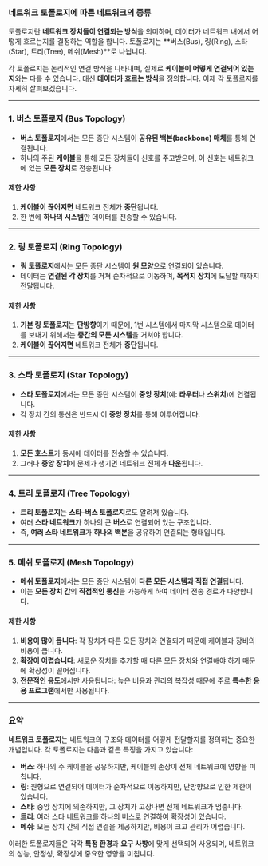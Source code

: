 ### 네트워크 토폴로지에 따른 네트워크의 종류
토폴로지란 **네트워크 장치들이 연결되는 방식**을 의미하며, 데이터가 네트워크 내에서 어떻게 흐르는지를 결정하는 역할을 합니다. 토폴로지는 **버스(Bus), 링(Ring), 스타(Star), 트리(Tree), 메쉬(Mesh)**로 나뉩니다.

각 토폴로지는 논리적인 연결 방식을 나타내며, 실제로 **케이블이 어떻게 연결되어 있는지**와는 다를 수 있습니다. 대신 **데이터가 흐르는 방식**을 정의합니다. 이제 각 토폴로지를 자세히 살펴보겠습니다.

---

### 1. 버스 토폴로지 (Bus Topology)
- **버스 토폴로지**에서는 모든 종단 시스템이 **공유된 백본(backbone) 매체**를 통해 연결됩니다.  
- 하나의 주된 **케이블**을 통해 모든 장치들이 신호를 주고받으며, 이 신호는 네트워크에 있는 **모든 장치**로 전송됩니다.

#### 제한 사항
1. **케이블이 끊어지면** 네트워크 전체가 **중단**됩니다.
2. 한 번에 **하나의 시스템**만 데이터를 전송할 수 있습니다.

---

### 2. 링 토폴로지 (Ring Topology)
- **링 토폴로지**에서는 모든 종단 시스템이 **원 모양**으로 연결되어 있습니다.  
- 데이터는 **연결된 각 장치**를 거쳐 순차적으로 이동하며, **목적지 장치**에 도달할 때까지 전달됩니다.

#### 제한 사항
1. **기본 링 토폴로지**는 **단방향**이기 때문에, 1번 시스템에서 마지막 시스템으로 데이터를 보내기 위해서는 **중간의 모든 시스템**을 거쳐야 합니다.
2. **케이블이 끊어지면** 네트워크 전체가 **중단**됩니다.

---

### 3. 스타 토폴로지 (Star Topology)
- **스타 토폴로지**에서는 모든 종단 시스템이 **중앙 장치**(예: **라우터**나 **스위치**)에 연결됩니다.  
- 각 장치 간의 통신은 반드시 이 **중앙 장치**를 통해 이루어집니다.

#### 제한 사항
1. **모든 호스트**가 동시에 데이터를 전송할 수 있습니다.
2. 그러나 **중앙 장치**에 문제가 생기면 네트워크 전체가 **다운**됩니다.

---

### 4. 트리 토폴로지 (Tree Topology)
- **트리 토폴로지**는 **스타-버스 토폴로지**로도 알려져 있습니다.
- 여러 **스타 네트워크**가 하나의 큰 **버스**로 연결되어 있는 구조입니다.
- 즉, **여러 스타 네트워크**가 **하나의 백본**을 공유하여 연결되는 형태입니다.


---

### 5. 메쉬 토폴로지 (Mesh Topology)
- **메쉬 토폴로지**에서는 모든 종단 시스템이 **다른 모든 시스템과 직접 연결**됩니다.
- 이는 **모든 장치 간**의 **직접적인 통신**을 가능하게 하여 데이터 전송 경로가 다양합니다.

#### 제한 사항
1. **비용이 많이 듭니다**: 각 장치가 다른 모든 장치와 연결되기 때문에 케이블과 장비의 비용이 큽니다.
2. **확장이 어렵습니다**: 새로운 장치를 추가할 때 다른 모든 장치와 연결해야 하기 때문에 확장성이 떨어집니다.
3. **전문적인 용도**에서만 사용됩니다: 높은 비용과 관리의 복잡성 때문에 주로 **특수한 응용 프로그램**에서만 사용됩니다.


---

### 요약
**네트워크 토폴로지**는 네트워크의 구조와 데이터를 어떻게 전달할지를 정의하는 중요한 개념입니다. 각 토폴로지는 다음과 같은 특징을 가지고 있습니다:
- **버스**: 하나의 주 케이블을 공유하지만, 케이블의 손상이 전체 네트워크에 영향을 미칩니다.
- **링**: 원형으로 연결되어 데이터가 순차적으로 이동하지만, 단방향으로 인한 제한이 있습니다.
- **스타**: 중앙 장치에 의존하지만, 그 장치가 고장나면 전체 네트워크가 멈춥니다.
- **트리**: 여러 스타 네트워크를 하나의 버스로 연결하여 확장성이 있습니다.
- **메쉬**: 모든 장치 간의 직접 연결을 제공하지만, 비용이 크고 관리가 어렵습니다.

이러한 토폴로지들은 각각 **특정 환경**과 **요구 사항**에 맞게 선택되어 사용되며, 네트워크의 성능, 안정성, 확장성에 중요한 영향을 미칩니다.